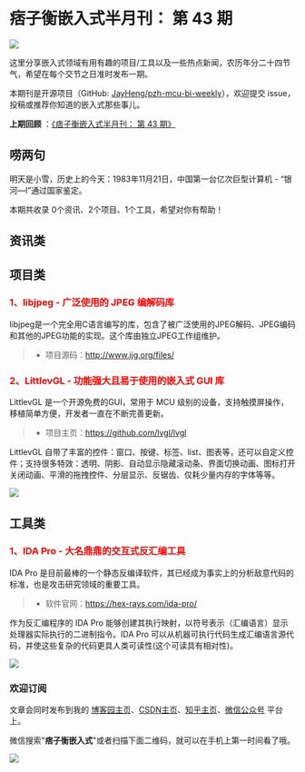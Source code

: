 # 痞子衡嵌入式半月刊： 第 43 期

![](http://henjay724.com/image/cnblogs/pzh_mcu_bi_weekly.PNG)

这里分享嵌入式领域有用有趣的项目/工具以及一些热点新闻，农历年分二十四节气，希望在每个交节之日准时发布一期。

本期刊是开源项目（GitHub: [JayHeng/pzh-mcu-bi-weekly](https://github.com/JayHeng/pzh-mcu-bi-weekly)），欢迎提交 issue，投稿或推荐你知道的嵌入式那些事儿。

**上期回顾** ：[《痞子衡嵌入式半月刊： 第 43 期》](https://www.cnblogs.com/henjay724/p/15418226.html)

## 唠两句

明天是小雪，历史上的今天：1983年11月21日，中国第一台亿次巨型计算机 - “银河—Ⅰ”通过国家鉴定。

本期共收录 0个资讯、2个项目、1个工具，希望对你有帮助！

## 资讯类



## 项目类

### <font color="red">1、libjpeg - 广泛使用的 JPEG 编解码库</font>

libjpeg是一个完全用C语言编写的库，包含了被广泛使用的JPEG解码、JPEG编码和其他的JPEG功能的实现。这个库由独立JPEG工作组维护。

> * 项目源码：http://www.ijg.org/files/

### <font color="red">2、LittlevGL - 功能强大且易于使用的嵌入式 GUI 库</font>

LittlevGL 是一个开源免费的GUI，常用于 MCU 级别的设备，支持触摸屏操作，移植简单方便，开发者一直在不断完善更新。

> * 项目主页：https://github.com/lvgl/lvgl

LittlevGL 自带了丰富的控件：窗口、按键、标签、list、图表等，还可以自定义控件；支持很多特效：透明、阴影、自动显示隐藏滚动条、界面切换动画、图标打开关闭动画、平滑的拖拽控件、分层显示、反锯齿、仅耗少量内存的字体等等。

![](http://henjay724.com/image/biweekly20211121/LittlevGL.gif)

## 工具类

### <font color="red">1、IDA Pro - 大名鼎鼎的交互式反汇编工具</font>

IDA Pro 是目前最棒的一个静态反编译软件，其已经成为事实上的分析敌意代码的标准，也是攻击研究领域的重要工具。

> * 软件官网：https://hex-rays.com/ida-pro/

作为反汇编程序的 IDA Pro 能够创建其执行映射，以符号表示（汇编语言）显示处理器实际执行的二进制指令。IDA Pro 可以从机器可执行代码生成汇编语言源代码，并使这些复杂的代码更具人类可读性(这个可读具有相对性)。

![](http://henjay724.com/image/biweekly20211121/IDAPro.PNG)

### 欢迎订阅

文章会同时发布到我的 [博客园主页](https://www.cnblogs.com/henjay724/)、[CSDN主页](https://blog.csdn.net/henjay724)、[知乎主页](https://www.zhihu.com/people/henjay724)、[微信公众号](http://weixin.sogou.com/weixin?type=1&query=痞子衡嵌入式) 平台上。

微信搜索"__痞子衡嵌入式__"或者扫描下面二维码，就可以在手机上第一时间看了哦。

![](http://henjay724.com/image/github/pzhMcu_qrcode_258x258.jpg)

